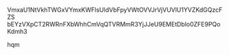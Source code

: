 VmxaU1NtVkhTWGxVYmxKWFlsUldVbFpyVWtOVVJrVjVUVlU1YVZKdGQzcFZS
bEYzVXpCT2RWRnFXbWhhCmVqQTVRMmR3YjJJeU9EMEtDblo0ZFE9PQoKdmh3

hqm